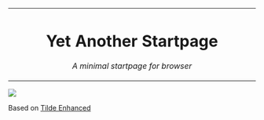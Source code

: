 <table align="center"><tr><td align="center" width="9999">

# Yet Another Startpage

*A minimal startpage for browser*

</td></tr>
<table>
  
<img src="https://i.imgur.com/ypG9WKA.png" align="center">
  
Based on [Tilde Enhanced](https://github.com/Ozencb/tilde-enhanced)

